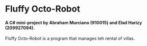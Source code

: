 # Fluffy Octo-Robot

#### A C# mini-project by Abraham Murciano (910015) and Elad Harizy (209927094).

Fluffy Octo-Robot is a program that manages teh rental of villas.
